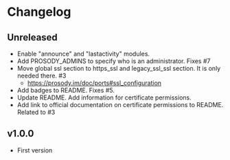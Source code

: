 # Changelog

## Unreleased

* Enable "announce" and "lastactivity" modules.
* Add PROSODY_ADMINS to specify who is an administrator. Fixes #7
* Move global ssl section to https_ssl and legacy_ssl_ssl section. It is only needed there. #3
  * <https://prosody.im/doc/ports#ssl_configuration>
* Add badges to README. Fixes #5.
* Update README. Add information for certificate permissions.
* Add link to official documentation on certificate permissions to README. Related to #3

## v1.0.0

* First version
